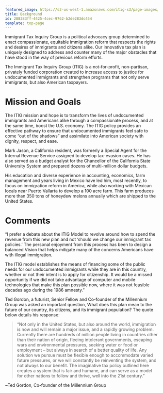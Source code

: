 ```yaml
---
featured_image: https://s3-us-west-1.amazonaws.com/itig-s3/page-images/statue_of_liberty_colorized.png
title: Background
id: 288383ff-4425-4cec-9762-b2de283dc454
template: top-page
---
```

Immigrant Tax Inquiry Group is a political advocacy group determined to enact compassionate, equitable immigration reform that respects the rights and desires of immigrants and citizens alike. Our innovative tax plan is uniquely designed to address and counter many of the major obstacles that have stood in the way of previous reform efforts.

The Immigrant Tax Inquiry Group (ITIG) is a not-for-profit, non-partisan, privately funded corporation created to increase access to justice for undocumented immigrants and strengthen programs that not only serve immigrants, but also American taxpayers.

Mission and Goals
=

The ITIG mission and hope is to transform the lives of undocumented immigrants and Americans alike through a compassionate process, and at the same time, boost the U.S. economy. The ITIG policy provides an effective pathway to ensure that undocumented immigrants feel safe to come “out of the shadows” and assimilate into American society with dignity, respect, and ease.

Mark Jason, a California resident, was formerly a Special Agent for the Internal Revenue Service assigned to develop tax-evasion cases. He has also served as a budget analyst for the Chancellor of the California State University System and prepared dozens of multi-million dollar budgets.


His education and diverse experience in accounting, economics, farm management and years living in Mexico have led him, most recently, to focus on immigration reform in America, while also working with Mexican locals near Puerto Vallarta to develop a 100 acre farm. This farm produces more than 350 tons of honeydew melons annually which are shipped to the United States.

Comments
=
“I prefer a debate about the ITIG Model to revolve around how to spend the revenue from this new plan and not ‘should we change our immigrant tax policies.’ The personal enjoyment from this process has been to design a balanced Vision that helps mitigate many of the concerns Americans have with illegal immigration.

The ITIG model establishes the means of financing some of the public needs for our undocumented immigrants while they are in this country, whether or not their intent is to apply for citizenship. It would be a missed opportunity if we did not take advantage of computer and mobile technologies that make this plan possible now, where it was not feasible decades ago during the 1986 amnesty.”

Ted Gordon, a futurist, Senior Fellow and Co-founder of the Millennium Group was asked an important question, What does this plan mean to the future of our country, its citizens, and its immigrant population? The quote below details his response:

> “Not only in the United States, but also around the world, immigration is now and will remain a major issue, and a rapidly growing problem. Currently there are hundreds of million people living in countries other than their nation of origin, fleeing intolerant governments, escaping wars and environmental pressures, seeking water or food or employment – but always in search of a better quality of life. Any solution we pursue must be flexible enough to accommodate varied future pressures, or we will constantly be reinventing the system, and not always to our benefit. The imaginative tax policy outlined here creates a system that is fair and humane, and can serve as a model for other nations to follow and thrive, well into the 21st century.”

~Ted Gordon, Co-founder of the Millennium Group